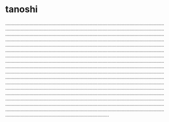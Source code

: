 # tanoshi

.............................................................................................................................................................................................................................................................................................................................................................................................................................................................................................................................................................................................................................................................................................................................................................................................................................................................................................................................................................................................................................................................................................................................................................................................................................................................................................................................................................................................................................................................................................................................................................................................................................................................................................................................................................................................................................................................................................................................................................................................................................................................................................................................................................................................................................................................................